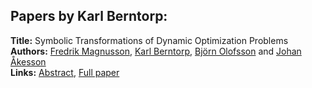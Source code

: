 <h2>Papers by Karl Berntorp:</h2>
<p>
<b>Title:</b> Symbolic Transformations of Dynamic Optimization Problems<br />
<b>Authors:</b> <a href="../authors/author_200.html">Fredrik Magnusson</a>, <a href="../authors/author_35.html">Karl Berntorp</a>, <a href="../authors/author_229.html">Björn Olofsson</a> and <a href="../authors/author_3.html">Johan Åkesson</a><br />
<b>Links:</b> <a href="../abstracts/abstract_108.pdf">Abstract</a>, <a href="../submissions/ECP140961027_MagnussonBerntorpOlofssonAkesson.pdf">Full paper</a>
</p>